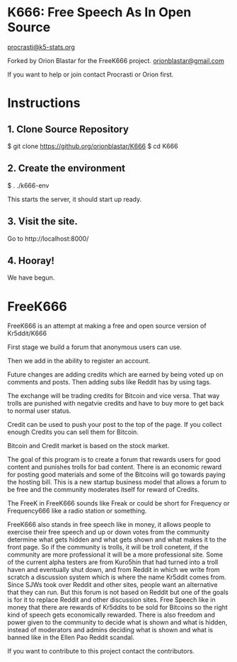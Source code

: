 # K666: Free Speech As In Open Source

procrasti@k5-stats.org

Forked by Orion Blastar for the FreeK666 project.
orionblastar@gmail.com

If you want to help or join contact Procrasti or Orion first.

# Instructions

## 1. Clone Source Repository
$ git clone https://github.org/orionblastar/K666
$ cd K666

## 2. Create the environment
$ . ./k666-env

This starts the server, it should start up ready.

## 3. Visit the site.
Go to http://localhost:8000/

## 4. Hooray!

We have begun.

# FreeK666 

FreeK666 is an attempt at making a free and open source version of Kr5ddit/K666

First stage we build a forum that anonymous users can use.

Then we add in the ability to register an account.

Future changes are adding credits which are earned by being voted up on comments and posts. Then adding subs like Reddit has by using tags.

The exchange will be trading credits for Bitcoin and vice versa. That way trolls are punished with negatvie credits and have to buy more to get back to normal user status.

Credit can be used to push your post to the top of the page. If you collect enough Credits you can sell them for Bitcoin.

Bitcoin and Credit market is based on the stock market.

The goal of this program is to create a forum that rewards users for good content and punishes trolls for bad content. There is an economic reward for posting good materials and some of the Bitcoins will go towards paying the hosting bill. This is a new startup business model that allows a forum to be free and the community moderates itself for reward of Credits.

The FreeK in FreeK666 sounds like Freak or could be short for Frequency or Frequency666 like a radio station or something.

FreeK666 also stands in free speech like in money, it allows people to exercise their free speech and up or down votes from the community determine what gets hidden and what gets shown and what makes it to the front page. So if the community is trolls, it will be troll conetent, if the community are more professional it will be a more professional site. Some of the current alpha testers are from Kuro5hin that had turned into a troll haven and eventually shut down, and from Reddit in which we write from scratch a discussion system which is where the name Kr5ddit comes from. Since SJWs took over Reddit and other sites, people want an alternative that they can run. But this forum is not based on Reddit but one of the goals is for it to replace Reddit and other discussion sites. Free Speech like in money that there are rewards of Kr5ddits to be sold for Bitcoins so the right kind of speech gets economically rewarded. There is also freedom and power given to the community to decide what is shown and what is hidden, instead of moderators and admins deciding what is shown and what is banned like in the Ellen Pao Reddit scandal.

If you want to contribute to this project contact the contributors.
